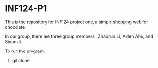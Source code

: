 # INF124-P1
This is the repository for INF124 project one, a simple shopping web for chocolate

In our group, there are three group members : Zhaomin Li, Aiden Ahn, and Siyun Ji. 

To run the program: 

1. git clone 
